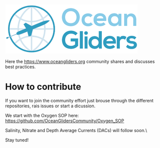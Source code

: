 ![ OceanGliders Logo](logo-ocean-gliders.png "OceanGliders Logo")

Here the https://www.oceangliders.org community shares and discusses best practices. 

# How to contribute
If you want to join the community effort just brouse through the different repositories, rais issues or start a dicussion.

We start with the Oxygen SOP here: https://github.com/OceanGlidersCommunity/Oxygen_SOP

Salinity, Nitrate and Depth Average Currents (DACs) will follow soon.\

Stay tuned!

